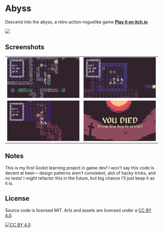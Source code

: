 # Abyss

Descend into the abyss, a retro action-roguelike game
**[Play it on itch.io](https://ljvmiranda921.itch.io/abyss)**

<a href="https://ljvmiranda921.itch.io/abyss"><img src="http://jessemillar.github.io/available-on-itchio-badge/badge-bw.png" width="150"></a>

## Screenshots

<table>
  <tr>
    <td><img src="screenshots/act1.png" width="400"></td>
    <td><img src="screenshots/act2.png" width="400"></td>
   </tr> 
   <tr>
    <td><img src="screenshots/act3.png" width="400"></td>
    <td><img src="art/DeathScreen.png" width="400"></td>
  </tr>
</table>

## Notes

This is my first Godot learning project in game dev! I won't say this code is
decent at best&mdash; design patterns aren't consistent, alot of hacky tricks,
and no tests! I *might* refactor this in the future, but big chance I'll just
keep it as it is.

## License

Source code is licensed MIT. Arts and assets are licensed under a
[CC BY 4.0][cc-by].

[![CC BY 4.0][cc-by-image]][cc-by]

[cc-by]: http://creativecommons.org/licenses/by/4.0/
[cc-by-image]: https://i.creativecommons.org/l/by/4.0/88x31.png

